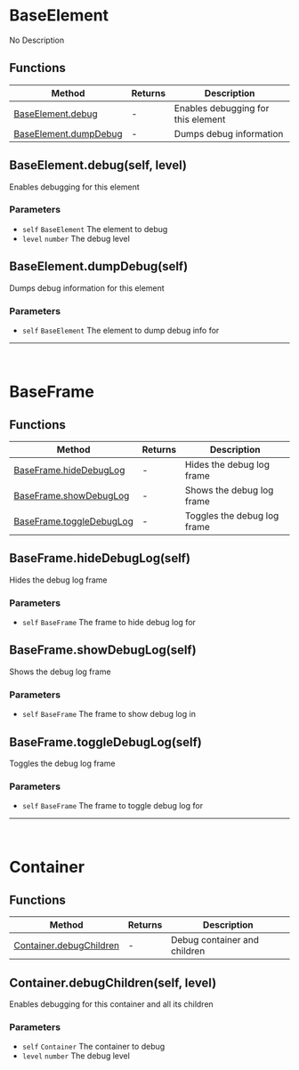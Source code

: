 # BaseElement
No Description

## Functions

|Method|Returns|Description|
|---|---|---|
|[BaseElement.debug](#BaseElement.debug)|-|Enables debugging for this element
|[BaseElement.dumpDebug](#BaseElement.dumpDebug)|-|Dumps debug information

## BaseElement.debug(self, level)
Enables debugging for this element

### Parameters
* `self` `BaseElement` The element to debug
* `level` `number` The debug level

## BaseElement.dumpDebug(self)
Dumps debug information for this element

### Parameters
* `self` `BaseElement` The element to dump debug info for


---
<br>

# BaseFrame

## Functions

|Method|Returns|Description|
|---|---|---|
|[BaseFrame.hideDebugLog](#BaseFrame.hideDebugLog)|-|Hides the debug log frame
|[BaseFrame.showDebugLog](#BaseFrame.showDebugLog)|-|Shows the debug log frame
|[BaseFrame.toggleDebugLog](#BaseFrame.toggleDebugLog)|-|Toggles the debug log frame

## BaseFrame.hideDebugLog(self)
Hides the debug log frame

### Parameters
* `self` `BaseFrame` The frame to hide debug log for

## BaseFrame.showDebugLog(self)
Shows the debug log frame

### Parameters
* `self` `BaseFrame` The frame to show debug log in

## BaseFrame.toggleDebugLog(self)
Toggles the debug log frame

### Parameters
* `self` `BaseFrame` The frame to toggle debug log for


---
<br>

# Container

## Functions

|Method|Returns|Description|
|---|---|---|
|[Container.debugChildren](#Container.debugChildren)|-|Debug container and children

## Container.debugChildren(self, level)
Enables debugging for this container and all its children

### Parameters
* `self` `Container` The container to debug
* `level` `number` The debug level


